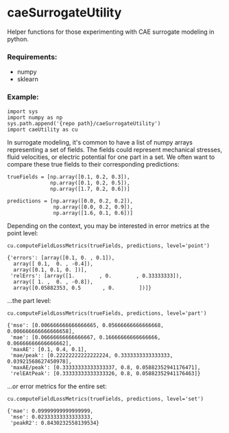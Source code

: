 # caeSurrogateUtility
Helper functions for those experimenting with CAE surrogate modeling in python.

### Requirements:
 - numpy
 - sklearn

### Example: 

```
import sys
import numpy as np
sys.path.append('{repo path}/caeSurrogateUtility')
import caeUtility as cu
```

In surrogate modeling, it's common to have a list of numpy arrays representing a set of fields. The fields could represent mechanical stresses, fluid velocities, or electric potential for one part in a set. We often want to compare these true fields to their corresponding predictions:
```
trueFields = [np.array([0.1, 0.2, 0.3]), 
              np.array([0.1, 0.2, 0.5]),
              np.array([1.7, 0.2, 0.6])]

predictions = [np.array([0.0, 0.2, 0.2]), 
               np.array([0.0, 0.2, 0.9]),
               np.array([1.6, 0.1, 0.6])]
```

Depending on the context, you may be interested in error metrics at the point level:
```
cu.computeFieldLossMetrics(trueFields, predictions, level='point')
```
```
{'errors': [array([0.1, 0. , 0.1]),
  array([ 0.1,  0. , -0.4]),
  array([0.1, 0.1, 0. ])],
 'relErrs': [array([1.        , 0.        , 0.33333333]),
  array([ 1. ,  0. , -0.8]),
  array([0.05882353, 0.5       , 0.        ])]}
```
...the part level:
```
cu.computeFieldLossMetrics(trueFields, predictions, level='part')
```
```
{'mse': [0.006666666666666665, 0.05666666666666668, 0.006666666666666658],
 'mae': [0.06666666666666667, 0.16666666666666666, 0.06666666666666662],
 'maxAE': [0.1, 0.4, 0.1],
 'mae/peak': [0.22222222222222224, 0.3333333333333333, 0.03921568627450978],
 'maxAE/peak': [0.33333333333333337, 0.8, 0.05882352941176471],
 'relEAtPeak': [0.33333333333333326, 0.8, 0.05882352941176463]}
```
...or error metrics for the entire set:
```
cu.computeFieldLossMetrics(trueFields, predictions, level='set')
```
```
{'mae': 0.09999999999999999,
 'mse': 0.02333333333333333,
 'peakR2': 0.8430232558139534}
```
